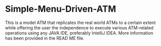 # Simple-Menu-Driven-ATM
This is a model ATM that replicates the real world ATMs to a certain extent while offering the user the independence to execute various ATM-related operations using any JAVA IDE, preferably IntelliJ IDEA. More information has been provided in the READ ME file.
